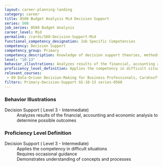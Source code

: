 ```yaml
---
layout: career-planning-landing
category: career
title: 0560 Budget Analysis Mid Decision Support
series: 560
job_series: 0560 Budget Analysis
career_level: Mid
permalink: /cards/560-Decision-Support-Mid
functional_competency_designation: Job Specific Competencies
competency: Decision Support
competency_group: Primary
competency_description: Knowledge of decision support theories, methods, and tools for identifying, synthesizing, representing, and evaluating the important aspects of a decision situation and prescribing the recommended course for decision makers and other stakeholders
level: "10-13"
behavior_illustrations: Analyzes results of the financial, accounting and economic analysis to determine possible outcomes
proficiency_level_definition: Applies the competency in difficult situations ? Requires occasional guidance ? Demonstrates understanding of concepts and processes
relevant_courses: 
 - 89 Data-Driven Decision-Making for Business Professionals, Carahsoft, <a href="https://www.linkedin.com/learning/data-driven-decision-making-for-business-professionals">https://www.linkedin.com/learning/data-driven-decision-making-for-business-professionals</a>
filters: Primary-Decision-Support GS-10-13 series-0560
---
```


<div class="desktop:grid-col-6 margin-y-205">
  <div class="border-top-05 bg-white padding-2 shadow-5 height-full members-hover border-1px border-gray-30 border-top-orange radius-lg">
    <h3>Behavior Illustrations</h3>
    <dl class="text-base"><dt>Decision Support ( Level 3 - Intermediate)</dt><dd>Analyzes results of the financial, accounting and economic analysis to determine possible outcomes</dd></dl>
  </div>
</div>
<div class="desktop:grid-col-6 margin-y-205">
  <div class="border-top-05 bg-white padding-2 shadow-5 height-full members-hover border-1px border-gray-30 border-top-orange radius-lg">
    <h3>Proficiency Level Definition</h3>
    <dl class="text-base"><dt>Decision Support ( Level 3 - Intermediate)</dt><dd>Applies the competency in difficult situations </dd><dd> Requires occasional guidance </dd><dd> Demonstrates understanding of concepts and processes</dd></dl>
  </div>
</div>